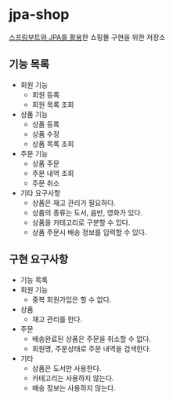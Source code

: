 # jpa-shop
[스프링부트와 JPA를 활용](https://www.inflearn.com/course/스프링부트-JPA-활용-1)한 쇼핑몰 구현을 위한 저장소


## 기능 목록
- 회원 기능
  - 회원 등록
  - 회원 목록 조회
- 상품 기능
  - 상품 등록
  - 상품 수정
  - 상품 목록 조회
- 주문 기능
  - 상품 주문
  - 주문 내역 조회
  - 주문 취소
- 기타 요구사항
  - 상품은 재고 관리가 필요하다.
  - 상품의 종류는 도서, 음반, 영화가 있다.
  - 상품을 카테고리로 구분할 수 있다.
  - 상품 주문시 배송 정보를 입력할 수 있다.


## 구현 요구사항
- 기능 목록
- 회원 기능
  - 중복 회원가입은 할 수 없다.
- 상품
  - 재고 관리를 한다.
- 주문
  - 배송완료된 상품은 주문을 취소할 수 없다.
  - 회원명, 주문상태로 주문 내역을 검색한다.
- 기타
  - 상품은 도서만 사용한다.
  - 카테고리는 사용하지 않는다.
  - 배송 정보는 사용하지 않는다.
